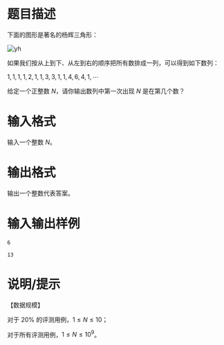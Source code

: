 # 题目描述

下面的图形是著名的杨辉三角形：

![yh](file://yh.jpg)

如果我们按从上到下、从左到右的顺序把所有数排成一列，可以得到如下数列：

$1, 1, 1, 1, 2, 1, 1, 3, 3, 1, 1, 4, 6, 4, 1, \cdots$

给定一个正整数 $N$，请你输出数列中第一次出现 $N$ 是在第几个数？

# 输入格式

输入一个整数 $N$。

# 输出格式

输出一个整数代表答案。

# 输入输出样例

```input1
6
```

```output1
13
```

# 说明/提示

【数据规模】

对于 $20 \%$ 的评测用例，$1 \leq N \leq 10$；

对于所有评测用例，$1 \leq N \leq {10}^9$。
